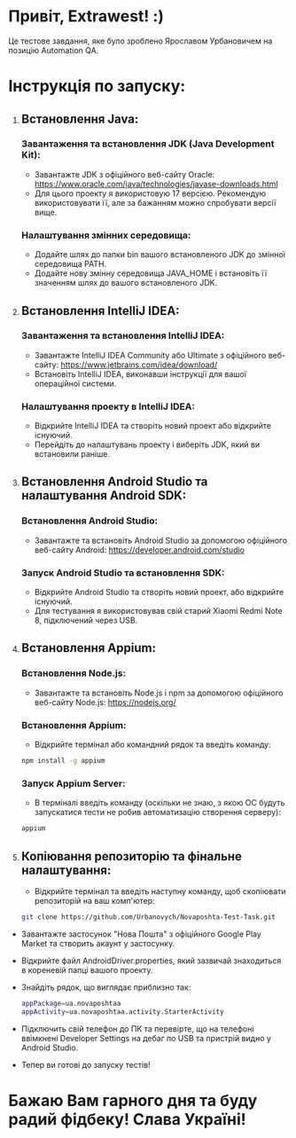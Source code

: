 # Привіт, Extrawest! :)

Це тестове завдання, яке було зроблено Ярославом Урбановичем на позицію Automation QA.

# Інструкція по запуску:
1. ## Встановлення Java:
   ### Завантаження та встановлення JDK (Java Development Kit):
   * Завантажте JDK з офіційного веб-сайту Oracle: https://www.oracle.com/java/technologies/javase-downloads.html
   * Для цього проекту я використовую 17 версією. Рекомендую використовувати її, але за бажанням можно спробувати версії вище.
   ### Налаштування змінних середовища:
   * Додайте шлях до папки bin вашого встановленого JDK до змінної середовища PATH.
   * Додайте нову змінну середовища JAVA_HOME і встановіть її значенням шлях до вашого встановленого JDK.
2. ## Встановлення IntelliJ IDEA:
   ### Завантаження та встановлення IntelliJ IDEA:
   * Завантажте IntelliJ IDEA Community або Ultimate з офіційного веб-сайту: https://www.jetbrains.com/idea/download/
   * Встановіть IntelliJ IDEA, виконавши інструкції для вашої операційної системи.
   ### Налаштування проекту в IntelliJ IDEA:
   * Відкрийте IntelliJ IDEA та створіть новий проект або відкрийте існуючий.
   * Перейдіть до налаштувань проекту і виберіть JDK, який ви встановили раніше.
3. ## Встановлення Android Studio та налаштування Android SDK:
   ### Встановлення Android Studio:
   * Завантажте та встановіть Android Studio за допомогою офіційного веб-сайту Android: https://developer.android.com/studio
   ### Запуск Android Studio та встановлення SDK:
   * Відкрийте Android Studio та створіть новий проект, або відкрийте існуючий.
   * Для тестування я використовував свій старий Xiaomi Redmi Note 8, підключений через USB.
4. ## Встановлення Appium:
   ### Встановлення Node.js:
   * Завантажте та встановіть Node.js і npm за допомогою офіційного веб-сайту Node.js: https://nodejs.org/
   ### Встановлення Appium:
   * Відкрийте термінал або командний рядок та введіть команду:
   ```sh
   npm install -g appium
   ```
   ### Запуск Appium Server:
   * В терміналі введіть команду (оскільки не знаю, з якою ОС будуть запускатися тести не робив автоматизацію створення серверу):
   ```sh
   appium
      ```

5. ## Копіювання репозиторію та фінальне налаштування:
   * Відкрийте термінал та введіть наступну команду, щоб скопіювати репозиторій на ваш комп'ютер:

   ```sh
   git clone https://github.com/Urbanovych/Novaposhta-Test-Task.git
   ```
* Завантажте застосунок "Нова Пошта" з офіційного Google Play Market та створить акаунт у застосунку.
* Відкрийте файл AndroidDriver.properties, який зазвичай знаходиться в кореневій папці вашого проекту.

* Знайдіть рядок, що виглядає приблизно так:
   ```sh
   appPackage=ua.novaposhtaa
   appActivity=ua.novaposhtaa.activity.StarterActivity
   ```
* Підключить свій телефон до ПК та перевірте, що на телефоні ввімкнені Developer Settings на дебаг по USB та пристрій видно у Android Studio.
* Тепер ви готові до запуску тестів!

# Бажаю Вам гарного дня та буду радий фідбеку! Слава Україні!
